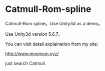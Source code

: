 # Catmull-Rom-spline
Catmull-Rom spline。Use Unity3d as a demo。

Use Unity3d version 5.6.7。

You can visit detail explaination from my site: 

http://www.moonsun.xyz/

just search Catmull.
